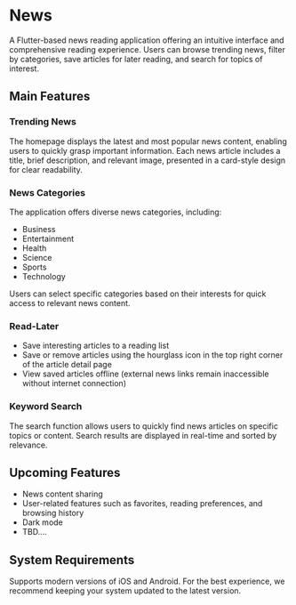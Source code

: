 # News

A Flutter-based news reading application offering an intuitive interface and comprehensive reading experience. Users can browse trending news, filter by categories, save articles for later reading, and search for topics of interest.

## Main Features

### Trending News

The homepage displays the latest and most popular news content, enabling users to quickly grasp important information. Each news article includes a title, brief description, and relevant image, presented in a card-style design for clear readability.

### News Categories

The application offers diverse news categories, including:

- Business
- Entertainment
- Health
- Science
- Sports
- Technology

Users can select specific categories based on their interests for quick access to relevant news content.

### Read-Later

- Save interesting articles to a reading list
- Save or remove articles using the hourglass icon in the top right corner of the article detail page
- View saved articles offline (external news links remain inaccessible without internet connection)

### Keyword Search

The search function allows users to quickly find news articles on specific topics or content. Search results are displayed in real-time and sorted by relevance.

## Upcoming Features

- News content sharing
- User-related features such as favorites, reading preferences, and browsing history
- Dark mode
- TBD....

## System Requirements

Supports modern versions of iOS and Android. For the best experience, we recommend keeping your system updated to the latest version.
